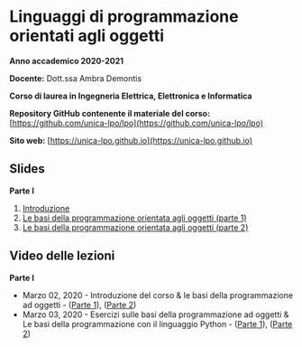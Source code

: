 # Linguaggi di programmazione orientati agli oggetti

**Anno accademico 2020-2021** 

**Docente:** Dott.ssa Ambra Demontis

**Corso di laurea in Ingegneria Elettrica, Elettronica e Informatica**

**Repository GitHub contenente il materiale del corso:** [https://github.com/unica-lpo/lpo](https://github.com/unica-lpo/lpo)

**Sito web:** [https://unica-lpo.github.io](https://unica-lpo.github.io)


## Slides
**Parte I**

1. [Introduzione](https://github.com/unica-lpo/lpo/blob/master/slides/LPO_0_intro_corso.pdf)  
2. [Le basi della programmazione orientata agli oggetti (parte 1)](https://github.com/unica-lpo/lpo/blob/master/slides/LPO_0_intro_corso.pdf)
3. [Le basi della programmazione orientata agli oggetti (parte 2)](https://github.com/unica-lpo/lpo/blob/master/slides/LPO_1_basi_della_OOP_parte_2.pdf)


## Video delle lezioni
**Parte I**
- Marzo 02, 2020 - Introduzione del corso & le basi della programmazione ad oggetti - ([Parte 1](https://web.microsoftstream.com/video/68a71e6a-b267-459b-8c8a-5c122e50492e)), ([Parte 2](https://web.microsoftstream.com/video/90ee7023-cbfe-4acb-b892-136659ba2e85)) 
- Marzo 03, 2020 - Esercizi sulle basi della programmazione ad oggetti & Le basi della programmazione con il linguaggio Python - ([Parte 1](https://web.microsoftstream.com/video/884336de-918f-4d2c-ae3d-e7286c6ce20f)), ([Parte 2](https://web.microsoftstream.com/video/d7065748-4562-4978-bfc0-7ebc6217a519)) 

